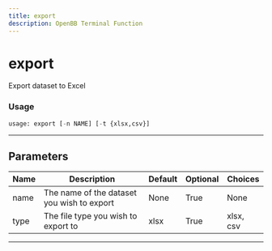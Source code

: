 ```yaml
---
title: export
description: OpenBB Terminal Function
---
```


# export

Export dataset to Excel

### Usage

```python
usage: export [-n NAME] [-t {xlsx,csv}]
```

---

## Parameters

| Name | Description | Default | Optional | Choices |
| ---- | ----------- | ------- | -------- | ------- |
| name | The name of the dataset you wish to export | None | True | None |
| type | The file type you wish to export to | xlsx | True | xlsx, csv |
---

